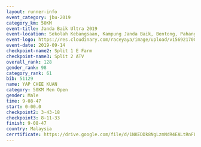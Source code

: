 ```yaml
---
layout: runner-info 
event_category: jbu-2019 
category_km: 50KM 
event-title: Janda Baik Ultra 2019
event-location: Sekolah Kebangsaan, Kampung Janda Baik, Bentong, Pahang, Malaysia 
event-logo: https://res.cloudinary.com/raceyaya/image/upload/v1569217009/logo/janda-baik_vch1pc.jpg 
event-date: 2019-09-14 
checkpoint-name2: Split 1 E Farm 
checkpoint-name3: Split 2 ATV 
overall_rank: 128
gender_rank: 98
category_rank: 61
bib: 51129
name: YAP CHEE KUAN
category: 50KM Men Open
gender: Male
time: 9-08-47
start: 0-00.0
checkpoint2: 3-43-18
checkpoint3: 8-11-33
finish: 9-08-47
country: Malaysia
cerrtificate: https://drive.google.com/file/d/1NKEDDk8NgLzmNdR4EALtRnFL8Q-UFpJ3/view?usp=sharing
---
```

